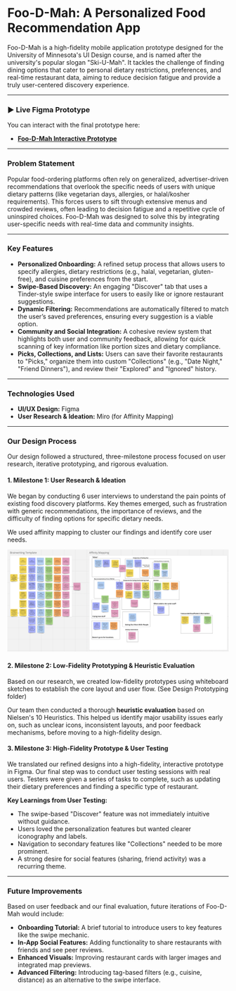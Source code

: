 # Foo-D-Mah: A Personalized Food Recommendation App

Foo-D-Mah is a high-fidelity mobile application prototype designed for the University of Minnesota's UI Design course, and is named after the university's popular slogan "Ski-U-Mah". It tackles the challenge of finding dining options that cater to personal dietary restrictions, preferences, and real-time restaurant data, aiming to reduce decision fatigue and provide a truly user-centered discovery experience.

---

### **▶️ Live Figma Prototype**

You can interact with the final prototype here:

* **[Foo-D-Mah Interactive Prototype](https://www.figma.com/proto/vQjtalb6AOn9q6bJFsGARj/Milestone-2?node-id=17-697&p=f&t=jAfTs9GUlXioLEQR-1&scaling=scale-down&content-scaling=fixed&page-id=0%3A1&starting-point-node-id=17%3A697)**

---

### **Problem Statement**

Popular food-ordering platforms often rely on generalized, advertiser-driven recommendations that overlook the specific needs of users with unique dietary patterns (like vegetarian days, allergies, or halal/kosher requirements). This forces users to sift through extensive menus and crowded reviews, often leading to decision fatigue and a repetitive cycle of uninspired choices. Foo-D-Mah was designed to solve this by integrating user-specific needs with real-time data and community insights.

---

### **Key Features**

* **Personalized Onboarding:** A refined setup process that allows users to specify allergies, dietary restrictions (e.g., halal, vegetarian, gluten-free), and cuisine preferences from the start.
* **Swipe-Based Discovery:** An engaging "Discover" tab that uses a Tinder-style swipe interface for users to easily like or ignore restaurant suggestions.
* **Dynamic Filtering:** Recommendations are automatically filtered to match the user’s saved preferences, ensuring every suggestion is a viable option.
* **Community and Social Integration:** A cohesive review system that highlights both user and community feedback, allowing for quick scanning of key information like portion sizes and dietary compliance.
* **Picks, Collections, and Lists:** Users can save their favorite restaurants to "Picks," organize them into custom "Collections" (e.g., "Date Night," "Friend Dinners"), and review their "Explored" and "Ignored" history.

---

### **Technologies Used**

* **UI/UX Design:** Figma
* **User Research & Ideation:** Miro (for Affinity Mapping)

---

### **Our Design Process**

Our design followed a structured, three-milestone process focused on user research, iterative prototyping, and rigorous evaluation.

#### **1. Milestone 1: User Research & Ideation**

We began by conducting 6 user interviews to understand the pain points of existing food discovery platforms. Key themes emerged, such as frustration with generic recommendations, the importance of reviews, and the difficulty of finding options for specific dietary needs.

We used affinity mapping to cluster our findings and identify core user needs.

![Affinity Mapping](User%20Research/MiroBoard.png)

#### **2. Milestone 2: Low-Fidelity Prototyping & Heuristic Evaluation**

Based on our research, we created low-fidelity prototypes using whiteboard sketches to establish the core layout and user flow. (See Design Prototyping folder)

Our team then conducted a thorough **heuristic evaluation** based on Nielsen's 10 Heuristics. This helped us identify major usability issues early on, such as unclear icons, inconsistent layouts, and poor feedback mechanisms, before moving to a high-fidelity design.

#### **3. Milestone 3: High-Fidelity Prototype & User Testing**

We translated our refined designs into a high-fidelity, interactive prototype in Figma. Our final step was to conduct user testing sessions with real users. Testers were given a series of tasks to complete, such as updating their dietary preferences and finding a specific type of restaurant.

**Key Learnings from User Testing:**
* The swipe-based "Discover" feature was not immediately intuitive without guidance.
* Users loved the personalization features but wanted clearer iconography and labels.
* Navigation to secondary features like "Collections" needed to be more prominent.
* A strong desire for social features (sharing, friend activity) was a recurring theme.

---

### **Future Improvements**

Based on user feedback and our final evaluation, future iterations of Foo-D-Mah would include:
* **Onboarding Tutorial:** A brief tutorial to introduce users to key features like the swipe mechanic.
* **In-App Social Features:** Adding functionality to share restaurants with friends and see peer reviews.
* **Enhanced Visuals:** Improving restaurant cards with larger images and integrated map previews.
* **Advanced Filtering:** Introducing tag-based filters (e.g., cuisine, distance) as an alternative to the swipe interface.
